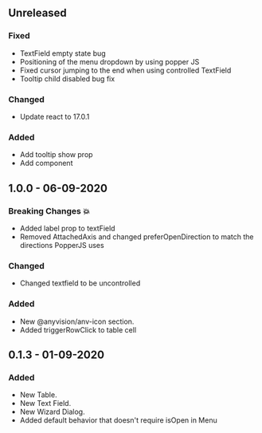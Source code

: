 ## Unreleased

### Fixed

- TextField empty state bug
- Positioning of the menu dropdown by using popper JS
- Fixed cursor jumping to the end when using controlled TextField
- Tooltip child disabled bug fix

### Changed

- Update react to 17.0.1

### Added

- Add tooltip show prop
- Add <SelectionGroup> component

## 1.0.0 - 06-09-2020

### Breaking Changes :boom:

- Added label prop to textField
- Removed AttachedAxis and changed preferOpenDirection to match the directions PopperJS uses

### Changed

- Changed textfield to be uncontrolled

### Added

- New @anyvision/anv-icon section.
- Added triggerRowClick to table cell

## 0.1.3 - 01-09-2020

### Added

- New Table.
- New Text Field.
- New Wizard Dialog.
- Added default behavior that doesn't require isOpen in Menu

<!--
Sections:
### Breaking Changes :boom:
### Added
### Changed
### Deprecated
### Removed
### Fixed
### Security
-->
